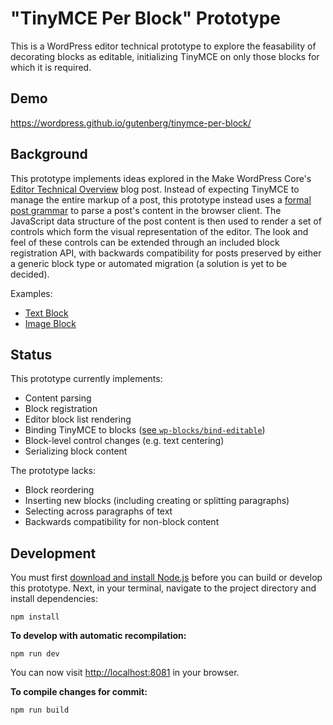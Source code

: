 "TinyMCE Per Block" Prototype
=============================

This is a WordPress editor technical prototype to explore the feasability of decorating blocks as editable, initializing TinyMCE on only those blocks for which it is required.

## Demo

https://wordpress.github.io/gutenberg/tinymce-per-block/

## Background

This prototype implements ideas explored in the Make WordPress Core's [Editor Technical Overview](https://make.wordpress.org/core/2017/01/17/editor-technical-overview/) blog post. Instead of expecting TinyMCE to manage the entire markup of a post, this prototype instead uses a [formal post grammar](https://github.com/Automattic/wp-post-grammar) to parse a post's content in the browser client. The JavaScript data structure of the post content is then used to render a set of controls which form the visual representation of the editor. The look and feel of these controls can be extended through an included block registration API, with backwards compatibility for posts preserved by either a generic block type or automated migration (a solution is yet to be decided).

Examples:

- [Text Block](./src/blocks/text-block)
- [Image Block](./src/blocks/image-block)

## Status

This prototype currently implements:

- Content parsing
- Block registration
- Editor block list rendering
- Binding TinyMCE to blocks ([see `wp-blocks/bind-editable`](./src/external/wp-blocks/bind-editable))
- Block-level control changes (e.g. text centering)
- Serializing block content

The prototype lacks:

- Block reordering
- Inserting new blocks (including creating or splitting paragraphs)
- Selecting across paragraphs of text
- Backwards compatibility for non-block content

## Development

You must first [download and install Node.js](https://nodejs.org/en/download/) before you can build or develop this prototype. Next, in your terminal, navigate to the project directory and install dependencies:

```
npm install
```

**To develop with automatic recompilation:**

```
npm run dev
```

You can now visit [http://localhost:8081](http://localhost:8081) in your browser.

**To compile changes for commit:**

```
npm run build
```
